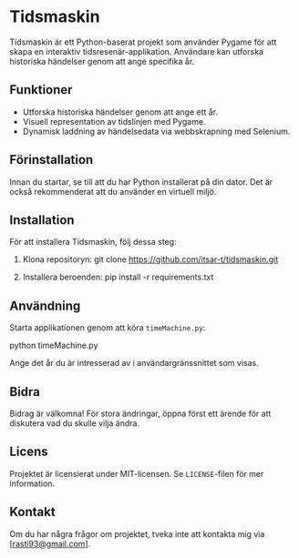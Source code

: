 # Tidsmaskin

Tidsmaskin är ett Python-baserat projekt som använder Pygame för att skapa en interaktiv tidsresenär-applikation. Användare kan utforska historiska händelser genom att ange specifika år.

## Funktioner

- Utforska historiska händelser genom att ange ett år.
- Visuell representation av tidslinjen med Pygame.
- Dynamisk laddning av händelsedata via webbskrapning med Selenium.

## Förinstallation

Innan du startar, se till att du har Python installerat på din dator. Det är också rekommenderat att du använder en virtuell miljö.

## Installation

För att installera Tidsmaskin, följ dessa steg:

1. Klona repositoryn:
git clone https://github.com/itsar-t/tidsmaskin.git

2. Installera beroenden:
pip install -r requirements.txt


## Användning

Starta applikationen genom att köra `timeMachine.py`:

python timeMachine.py


Ange det år du är intresserad av i användargränssnittet som visas.

## Bidra

Bidrag är välkomna! För stora ändringar, öppna först ett ärende för att diskutera vad du skulle vilja ändra.

## Licens

Projektet är licensierat under MIT-licensen. Se `LICENSE`-filen för mer information.

## Kontakt

Om du har några frågor om projektet, tveka inte att kontakta mig via [rasti93@gmail.com].


